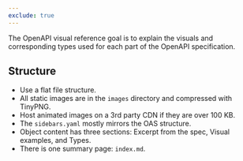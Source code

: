 ```yaml
---
exclude: true
---
```


The OpenAPI visual reference goal is to explain the visuals and corresponding types used for each part of the OpenAPI specification.

## Structure

- Use a flat file structure.
- All static images are in the `images` directory and compressed with TinyPNG.
- Host animated images on a 3rd party CDN if they are over 100 KB.
- The `sidebars.yaml` mostly mirrors the OAS structure.
- Object content has three sections: Excerpt from the spec, Visual examples, and Types.
- There is one summary page: `index.md`.
